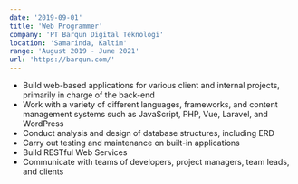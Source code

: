 ```yaml
---
date: '2019-09-01'
title: 'Web Programmer'
company: 'PT Barqun Digital Teknologi'
location: 'Samarinda, Kaltim'
range: 'August 2019 - June 2021'
url: 'https://barqun.com/'
---
```


- Build web-based applications for various client and internal projects, primarily in charge of the back-end
- Work with a variety of different languages, frameworks, and content management systems such as JavaScript, PHP, Vue, Laravel, and WordPress
- Conduct analysis and design of database structures, including ERD
- Carry out testing and maintenance on built-in applications
- Build RESTful Web Services
- Communicate with teams of developers, project managers, team leads, and clients

